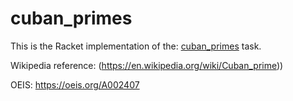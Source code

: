 # cuban_primes

This is the Racket implementation of the: [cuban_primes](https://rosettacode.org/wiki/cuban_primes) task.

Wikipedia reference: (https://en.wikipedia.org/wiki/Cuban_prime))

OEIS: https://oeis.org/A002407
